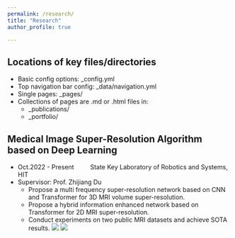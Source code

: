 ```yaml
---
permalink: /research/
title: "Research"
author_profile: true

---
```


## Locations of key files/directories

* Basic config options: _config.yml
* Top navigation bar config: _data/navigation.yml
* Single pages: _pages/
* Collections of pages are .md or .html files in:
  * _publications/
  * _portfolio/
 

## Medical Image Super-Resolution Algorithm based on Deep Learning
- Oct.2022 - Present &ensp; &ensp; &ensp; State Key Laboratory of Robotics and Systems, HIT
- Supervisor: Prof. Zhijiang Du
  * Propose a multi frequency super-resolution network based on CNN and Transformer for 3D MRI volume super-resolution.
  * Propose a hybrid information enhanced network based on Transformer for 2D MRI super-resolution.
  * Conduct experiments on two public MRI datasets and achieve SOTA results.
<img src='/images/500x300.png'> <img src='/images/500x300.png'>
